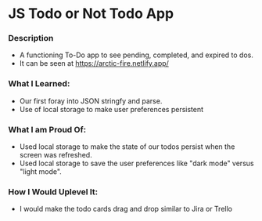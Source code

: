 # JS Todo or Not Todo App

### Description

- A functioning To-Do app to see pending, completed, and expired to dos.
- It can be seen at https://arctic-fire.netlify.app/

### What I Learned:

- Our first foray into JSON stringfy and parse.
- Use of local storage to make user preferences persistent

### What I am Proud Of:

- Used local storage to make the state of our todos persist when the screen was refreshed.
- Used local storage to save the user preferences like "dark mode" versus "light mode".

### How I Would Uplevel It:

- I would make the todo cards drag and drop similar to Jira or Trello
